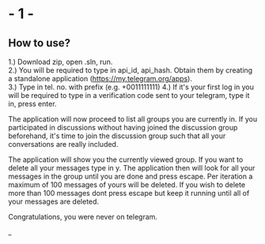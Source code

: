 # - 1 -

## How to use?


1.) Download zip, open .sln, run.</br>
2.) You will be required to type in api_id, api_hash.
Obtain them by creating a standalone application (https://my.telegram.org/apps).</br>
3.) Type in tel. no. with prefix (e.g. +0011111111)
4.) If it's your first log in you will be required to type in a verification code sent to your telegram, type it in, press enter.

The application will now proceed to list all groups you are currently in. If you participated in discussions without having joined the discussion group beforehand, it's time to
join the discussion group such that all your conversations are really included.

The application will show you the currently viewed group. If you want to delete all your messages type in y. The application then will look for all your messages in the group
until you are done and press escape. Per iteration a maximum of 100 messages of yours will be deleted. If you wish to delete more than 100 messages dont press escape but keep it running until
all of your messages are deleted.

Congratulations, you were never on telegram.

_
